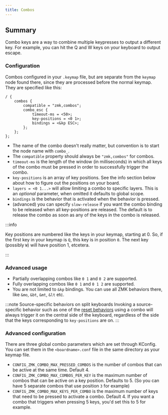 ```yaml
---
title: Combos
---
```


## Summary

Combo keys are a way to combine multiple keypresses to output a different key. For example, you can hit the Q and W keys on your keyboard to output escape.

### Configuration

Combos configured in your `.keymap` file, but are separate from the `keymap` node found there, since they are processed before the normal keymap. They are specified like this:

```
/ {
	combos {
		compatible = "zmk,combos";
		combo_esc {
			timeout-ms = <50>;
			key-positions = <0 1>;
			bindings = <&kp ESC>;
		};
	};
};
```

- The name of the combo doesn't really matter, but convention is to start the node name with `combo_`.
- The `compatible` property should always be `"zmk,combos"` for combos.
- `timeout-ms` is the length of the window (in milliseconds) in which all keys of the combo must be pressed in order to successfully trigger the combo.
- `key-positions` is an array of key positions. See the info section below about how to figure out the positions on your board.
- `layers = <0 1...>` will allow limiting a combo to specific layers. This is an _optional_ parameter, when omitted it defaults to global scope.
- `bindings` is the behavior that is activated when the behavior is pressed.
- (advanced) you can specify `slow-release` if you want the combo binding to be released when all key-positions are released. The default is to release the combo as soon as any of the keys in the combo is released.

:::info

Key positions are numbered like the keys in your keymap, starting at 0. So, if the first key in your keymap is `Q`, this key is in position `0`. The next key (possibly `W`) will have position 1, etcetera.

:::

### Advanced usage

- Partially overlapping combos like `0 1` and `0 2` are supported.
- Fully overlapping combos like `0 1` and `0 1 2` are supported.
- You are not limited to `&kp` bindings. You can use all ZMK behaviors there, like `&mo`, `&bt`, `&mt`, `&lt` etc.

:::note Source-specific behaviors on split keyboards
Invoking a source-specific behavior such as one of the [reset behaviors](behaviors/reset.md) using a combo will always trigger it on the central side of the keyboard, regardless of the side that the keys corresponding to `key-positions` are on.
:::

### Advanced configuration

There are three global combo parameters which are set through KConfig. You can set them in the `<boardname>.conf` file in the same directory as your keymap file.

- `CONFIG_ZMK_COMBO_MAX_PRESSED_COMBOS` is the number of combos that can be active at the same time. Default 4.
- `CONFIG_ZMK_COMBO_MAX_COMBOS_PER_KEY` is the maximum number of combos that can be active on a key position. Defaults to 5. (So you can have 5 separate combos that use position `3` for example)
- `CONFIG_ZMK_COMBO_MAX_KEYS_PER_COMBO` is the maximum number of keys that need to be pressed to activate a combo. Default 4. If you want a combo that triggers when pressing 5 keys, you'd set this to 5 for example.
